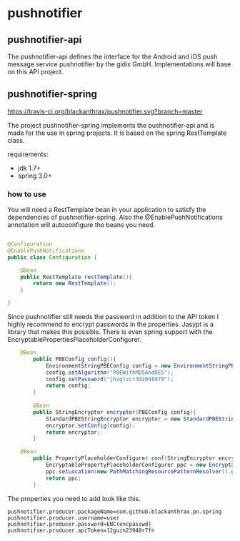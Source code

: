 # pushnotifier

## pushnotifier-api

The pushnotifier-api defines the interface for the Android and iOS push message service pushnotifier by the gidix GmbH.
Implementations will base on this API project.

## pushnotifier-spring

https://travis-ci.org/blackanthrax/pushnotifier.svg?branch=master

The project pushnotifier-spring implements the pushnotifier-api and is made for the use in spring projects.
It is based on the spring RestTemplate class.

requirements:
- jdk 1.7+
- spring 3.0+

### how to use

You will need a RestTemplate bean in your application to satisfy the dependencies of pushnotifier-spring.
Also the @EnablePushNotifications annotation will autoconfigure the beans you need.


```java

@Configuration
@EnablePushNotifications
public class Configuration {

	@Bean
	public RestTemplate restTemplate(){
		return new RestTemplate();
	}

}
```

Since pushnotifier still needs the password in addition to the API token I highly recommend to encrypt passwords
in the properties. Jasypt is a library that makes this possible. There is even spring support with the 
EncryptablePropertiesPlaceholderConfigurer.

```java
	@Bean
        public PBEConfig config(){
            EnvironmentStringPBEConfig config = new EnvironmentStringPBEConfig();
            config.setAlgorithm("PBEWithMD5AndDES");
            config.setPassword("jhzgtzcr392048978");
            return config;
        }
        
        @Bean
        public StringEncryptor encryptor(PBEConfig config){
            StandardPBEStringEncryptor encryptor = new StandardPBEStringEncryptor();
            encryptor.setConfig(config);
            return encryptor;
        }

	@Bean
        public PropertyPlaceholderConfigurer conf(StringEncryptor encryptor){
            EncryptablePropertyPlaceholderConfigurer ppc = new EncryptablePropertyPlaceholderConfigurer(encryptor);
            ppc.setLocation(new PathMatchingResourcePatternResolver().getResource("classpath:application.properties"));
            return ppc;
        }

```

The properties you need to add look like this.

```
pushnotifier.producer.packageName=com.github.blackanthrax.pn.spring
pushnotifier.producer.username=user
pushnotifier.producer.password=ENC(encpasswd)
pushnotifier.producer.apiToken=12guin23948r7fn
```
